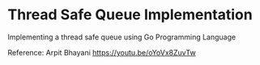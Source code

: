 # Thread Safe Queue Implementation
Implementing a thread safe queue using Go Programming Language

Reference: Arpit Bhayani https://youtu.be/oYoVx8ZuvTw 